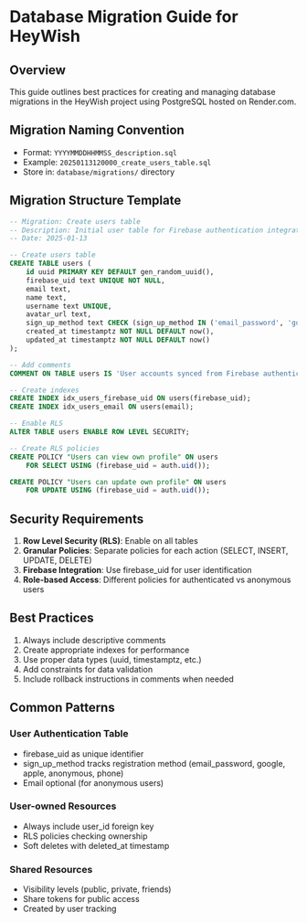 # Database Migration Guide for HeyWish

## Overview
This guide outlines best practices for creating and managing database migrations in the HeyWish project using PostgreSQL hosted on Render.com.

## Migration Naming Convention
- Format: `YYYYMMDDHHMMSS_description.sql`
- Example: `20250113120000_create_users_table.sql`
- Store in: `database/migrations/` directory

## Migration Structure Template
```sql
-- Migration: Create users table
-- Description: Initial user table for Firebase authentication integration
-- Date: 2025-01-13

-- Create users table
CREATE TABLE users (
    id uuid PRIMARY KEY DEFAULT gen_random_uuid(),
    firebase_uid text UNIQUE NOT NULL,
    email text,
    name text,
    username text UNIQUE,
    avatar_url text,
    sign_up_method text CHECK (sign_up_method IN ('email_password', 'google', 'apple', 'anonymous', 'phone')),
    created_at timestamptz NOT NULL DEFAULT now(),
    updated_at timestamptz NOT NULL DEFAULT now()
);

-- Add comments
COMMENT ON TABLE users IS 'User accounts synced from Firebase authentication';

-- Create indexes
CREATE INDEX idx_users_firebase_uid ON users(firebase_uid);
CREATE INDEX idx_users_email ON users(email);

-- Enable RLS
ALTER TABLE users ENABLE ROW LEVEL SECURITY;

-- Create RLS policies
CREATE POLICY "Users can view own profile" ON users
    FOR SELECT USING (firebase_uid = auth.uid());

CREATE POLICY "Users can update own profile" ON users
    FOR UPDATE USING (firebase_uid = auth.uid());
```

## Security Requirements
1. **Row Level Security (RLS)**: Enable on all tables
2. **Granular Policies**: Separate policies for each action (SELECT, INSERT, UPDATE, DELETE)
3. **Firebase Integration**: Use firebase_uid for user identification
4. **Role-based Access**: Different policies for authenticated vs anonymous users

## Best Practices
1. Always include descriptive comments
2. Create appropriate indexes for performance
3. Use proper data types (uuid, timestamptz, etc.)
4. Add constraints for data validation
5. Include rollback instructions in comments when needed

## Common Patterns

### User Authentication Table
- firebase_uid as unique identifier
- sign_up_method tracks registration method (email_password, google, apple, anonymous, phone)
- Email optional (for anonymous users)

### User-owned Resources
- Always include user_id foreign key
- RLS policies checking ownership
- Soft deletes with deleted_at timestamp

### Shared Resources
- Visibility levels (public, private, friends)
- Share tokens for public access
- Created by user tracking